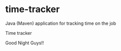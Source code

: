 # time-tracker
Java (Maven) application for tracking time on the job

Time tracker

Good Night Guys!!
